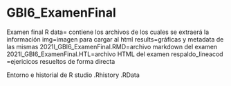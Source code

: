 # GBI6_ExamenFinal
Examen final R
data= contiene los archivos de los cuales se extraerá la información
img=imagen para cargar al html
results=gráficas y metadata de las mismas
2021I_GBI6_ExamenFinal.RMD=archivo markdown del examen
2021I_GBI6_ExamenFinal.HTL=archivo HTML del examen 
respaldo_lineacod =ejericicos resueltos de forma directa

Entorno e historial de R studio
.Rhistory
.RData
